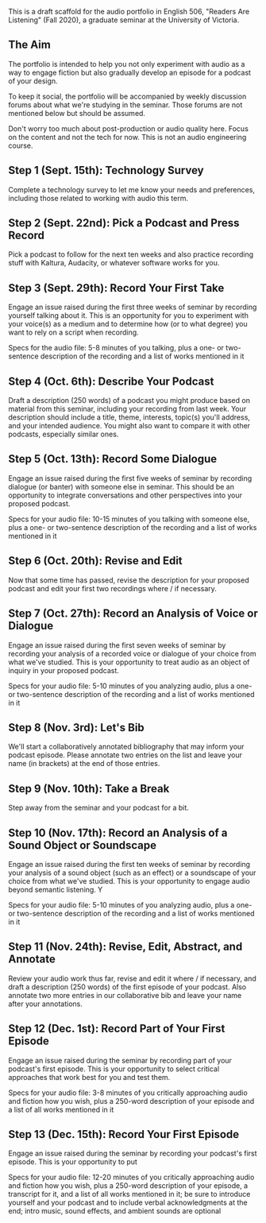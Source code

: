 This is a draft scaffold for the audio portfolio in English 506, "Readers Are Listening" (Fall 2020), a graduate seminar at the University of Victoria. 

## The Aim

The portfolio is intended to help you not only experiment with audio as a way to engage fiction but also gradually develop an episode for a podcast of your design.  

To keep it social, the portfolio will be accompanied by weekly discussion forums about what we're studying in the seminar. Those forums are not mentioned below but should be assumed.  

Don't worry too much about post-production or audio quality here. Focus on the content and not the tech for now. This is not an audio engineering course. 

## Step 1 (Sept. 15th): Technology Survey 

Complete a technology survey to let me know your needs and preferences, including those related to working with audio this term.  

## Step 2 (Sept. 22nd): Pick a Podcast and Press Record

Pick a podcast to follow for the next ten weeks and also practice recording stuff with Kaltura, Audacity, or whatever software works for you.  

## Step 3 (Sept. 29th): Record Your First Take 

Engage an issue raised during the first three weeks of seminar by recording yourself talking about it. This is an opportunity for you to experiment with your voice(s) as a medium and to determine how (or to what degree) you want to rely on a script when recording. 

Specs for the audio file: 5-8 minutes of you talking, plus a one- or two-sentence description of the recording and a list of works mentioned in it  

## Step 4 (Oct. 6th): Describe Your Podcast 

Draft a description (250 words) of a podcast you might produce based on material from this seminar, including your recording from last week. Your description should include a title, theme, interests, topic(s) you'll address, and your intended audience. You might also want to compare it with other podcasts, especially similar ones. 

## Step 5 (Oct. 13th): Record Some Dialogue 

Engage an issue raised during the first five weeks of seminar by recording dialogue (or banter) with someone else in seminar. This should be an opportunity to integrate conversations and other perspectives into your proposed podcast.

Specs for your audio file: 10-15 minutes of you talking with someone else, plus a one- or two-sentence description of the recording and a list of works mentioned in it 

## Step 6 (Oct. 20th): Revise and Edit  

Now that some time has passed, revise the description for your proposed podcast and edit your first two recordings where / if necessary.  

## Step 7 (Oct. 27th): Record an Analysis of Voice or Dialogue 

Engage an issue raised during the first seven weeks of seminar by recording your analysis of a recorded voice or dialogue of your choice from what we've studied. This is your opportunity to treat audio as an object of inquiry in your proposed podcast.

Specs for your audio file: 5-10 minutes of you analyzing audio, plus a one- or two-sentence description of the recording and a list of works mentioned in it  

## Step 8 (Nov. 3rd): Let's Bib 

We'll start a collaboratively annotated bibliography that may inform your podcast episode. Please annotate two entries on the list and leave your name (in brackets) at the end of those entries. 

## Step 9 (Nov. 10th): Take a Break 

Step away from the seminar and your podcast for a bit. 

## Step 10 (Nov. 17th): Record an Analysis of a Sound Object or Soundscape 

Engage an issue raised during the first ten weeks of seminar by recording your analysis of a sound object (such as an effect) or a soundscape of your choice from what we've studied. This is your opportunity to engage audio beyond semantic listening. Y

Specs for your audio file: 5-10 minutes of you analyzing audio, plus a one- or two-sentence description of the recording and a list of works mentioned in it 

## Step 11 (Nov. 24th): Revise, Edit, Abstract, and Annotate 

Review your audio work thus far, revise and edit it where / if necessary, and draft a description (250 words) of the first episode of your podcast. Also annotate two more entries in our collaborative bib and leave your name after your annotations. 

## Step 12 (Dec. 1st): Record Part of Your First Episode 

Engage an issue raised during the seminar by recording part of your podcast's first episode. This is your opportunity to select critical approaches that work best for you and test them.  

Specs for your audio file: 3-8 minutes of you critically approaching audio and fiction how you wish, plus a 250-word description of your episode and a list of all works mentioned in it 

## Step 13 (Dec. 15th): Record Your First Episode 

Engage an issue raised during the seminar by recording your podcast's first episode. This is your opportunity to put 

Specs for your audio file: 12-20 minutes of you critically approaching audio and fiction how you wish, plus a 250-word description of your episode, a transcript for it, and a list of all works mentioned in it; be sure to introduce yourself and your podcast and to include verbal acknowledgments at the end; intro music, sound effects, and ambient sounds are optional 
